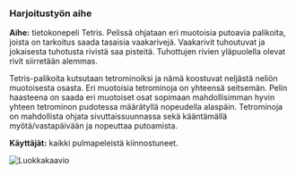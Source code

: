 ### Harjoitustyön aihe
**Aihe:** tietokonepeli Tetris. Pelissä ohjataan eri muotoisia putoavia palikoita, joista on tarkoitus saada tasaisia vaakarivejä. Vaakarivit tuhoutuvat ja jokaisesta tuhotusta rivistä saa pisteitä. Tuhottujen rivien yläpuolella olevat rivit siirretään alemmas. 

Tetris-palikoita kutsutaan tetrominoiksi ja nämä koostuvat neljästä neliön muotoisesta osasta. Eri muotoisia tetrominoja on yhteensä seitsemän. Pelin haasteena on saada eri muotoiset osat sopimaan mahdollisimman hyvin yhteen tetrominon pudotessa määrätyllä nopeudella alaspäin. Tetrominoja on mahdollista ohjata sivuttaissuunnassa sekä kääntämällä myötä/vastapäivään ja nopeuttaa putoamista.

**Käyttäjät:** kaikki pulmapeleistä kiinnostuneet.

![Luokkakaavio](/dokumentaatio/Luokkakaavio_ver1.png)
